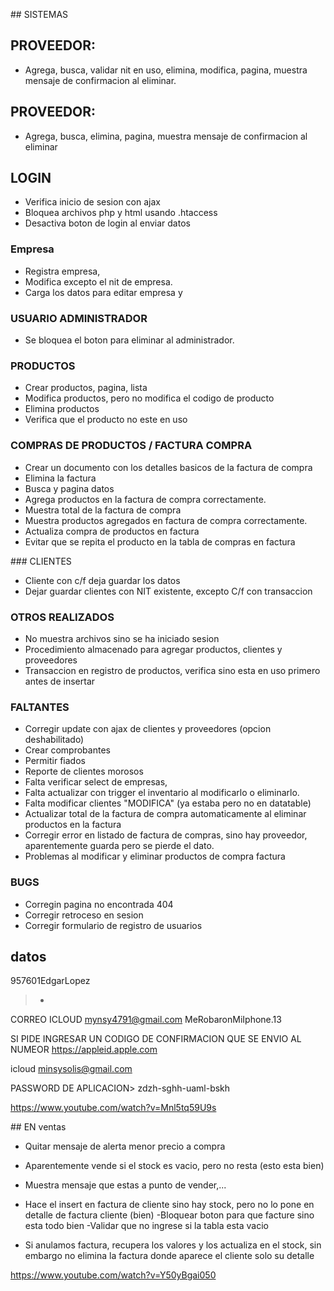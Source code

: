 ## SISTEMAS

## PROVEEDOR:
- Agrega, busca, validar nit en uso, elimina, modifica, pagina, muestra mensaje de confirmacion al eliminar.

## PROVEEDOR:
- Agrega, busca, elimina, pagina, muestra mensaje de confirmacion al eliminar

## LOGIN
- Verifica inicio de sesion con ajax 
- Bloquea archivos php y html usando .htaccess
- Desactiva boton de login al enviar datos

### Empresa
- Registra empresa, 
- Modifica excepto el nit de empresa.
- Carga los datos para editar empresa y 

### USUARIO ADMINISTRADOR
- Se bloquea el boton para eliminar al administrador.

### PRODUCTOS
- Crear productos, pagina, lista
- Modifica productos, pero no modifica el codigo de producto
- Elimina productos
- Verifica que el producto no este en uso

### COMPRAS DE PRODUCTOS / FACTURA COMPRA
- Crear un documento con los detalles basicos de la factura de compra
- Elimina la factura
- Busca y pagina datos
- Agrega productos en la factura de compra correctamente.
- Muestra total de la factura de compra
- Muestra productos agregados en factura de compra correctamente.
- Actualiza compra de productos en factura
- Evitar que se repita el producto en la tabla de compras en factura

### CLIENTES
- Cliente con c/f deja guardar los datos
- Dejar guardar clientes con NIT existente, excepto C/f con transaccion

### OTROS REALIZADOS
- No muestra archivos sino se ha iniciado sesion
- Procedimiento almacenado para agregar productos, clientes y proveedores
- Transaccion en registro de productos, verifica sino esta en uso primero antes de insertar

### FALTANTES 
- Corregir update con ajax de clientes y proveedores (opcion deshabilitado)
- Crear comprobantes
- Permitir fiados
- Reporte de clientes morosos
- Falta verificar select de empresas, 
- Falta actualizar con trigger el inventario al modificarlo o eliminarlo.
- Falta modificar clientes "MODIFICA" (ya estaba pero no en datatable)
- Actualizar total de la factura de compra automaticamente al eliminar productos en la factura
- Corregir error en listado de factura de compras, sino hay proveedor, aparentemente guarda pero se pierde el dato.
- Problemas al modificar y eliminar productos de compra factura


### BUGS
- Corregin pagina no encontrada 404
- Corregir retroceso en sesion
- Corregir formulario de registro de usuarios


## datos
957601EdgarLopez 
> - 
CORREO ICLOUD
mynsy4791@gmail.com
MeRobaronMiIphone.13


SI PIDE INGRESAR UN CODIGO DE CONFIRMACION QUE SE ENVIO AL NUMEOR
https://appleid.apple.com


icloud
minsysolis@gmail.com


PASSWORD DE APLICACION>
zdzh-sghh-uaml-bskh


https://www.youtube.com/watch?v=Mnl5tq59U9s



## EN ventas
- Quitar mensaje de alerta menor precio a compra
- Aparentemente vende si el stock es vacio, pero no resta (esto esta bien)
- Muestra mensaje que estas a punto de vender,... 
- Hace el insert en factura de cliente sino hay stock,
pero no lo pone en detalle de factura cliente (bien)
-Bloquear boton para que facture sino esta todo bien
-Validar que no ingrese si la tabla esta vacio

- Si anulamos factura, recupera los valores y los actualiza en el stock, sin embargo
no elimina la factura donde aparece el cliente solo su detalle






https://www.youtube.com/watch?v=Y50yBgai050